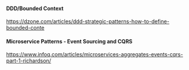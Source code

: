 #### DDD/Bounded Context
https://dzone.com/articles/ddd-strategic-patterns-how-to-define-bounded-conte

#### Microservice Patterns - Event Sourcing and CQRS
https://www.infoq.com/articles/microservices-aggregates-events-cqrs-part-1-richardson/

